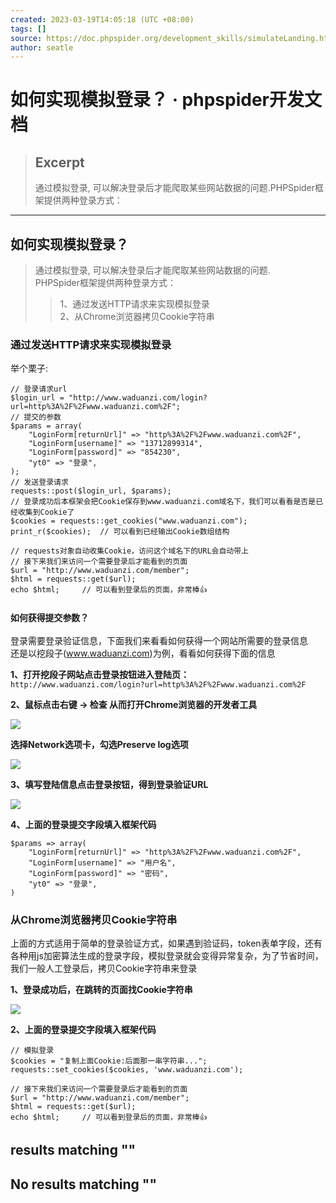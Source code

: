 ```yaml
---
created: 2023-03-19T14:05:18 (UTC +08:00)
tags: []
source: https://doc.phpspider.org/development_skills/simulateLanding.html
author: seatle
---
```


# 如何实现模拟登录？ · phpspider开发文档

> ## Excerpt
> 通过模拟登录, 可以解决登录后才能爬取某些网站数据的问题.PHPSpider框架提供两种登录方式：

---
## 如何实现模拟登录？

> 通过模拟登录, 可以解决登录后才能爬取某些网站数据的问题.  
> PHPSpider框架提供两种登录方式：
> 
> > 1、通过发送HTTP请求来实现模拟登录  
> > 2、从Chrome浏览器拷贝Cookie字符串

### 通过发送HTTP请求来实现模拟登录

举个栗子:

```
// 登录请求url
$login_url = "http://www.waduanzi.com/login?url=http%3A%2F%2Fwww.waduanzi.com%2F";
// 提交的参数
$params = array(
    "LoginForm[returnUrl]" => "http%3A%2F%2Fwww.waduanzi.com%2F",
    "LoginForm[username]" => "13712899314",
    "LoginForm[password]" => "854230",
    "yt0" => "登录",
);
// 发送登录请求
requests::post($login_url, $params);
// 登录成功后本框架会把Cookie保存到www.waduanzi.com域名下，我们可以看看是否是已经收集到Cookie了
$cookies = requests::get_cookies("www.waduanzi.com");
print_r($cookies);  // 可以看到已经输出Cookie数组结构

// requests对象自动收集Cookie，访问这个域名下的URL会自动带上
// 接下来我们来访问一个需要登录后才能看到的页面
$url = "http://www.waduanzi.com/member";
$html = requests::get($url);
echo $html;     // 可以看到登录后的页面，非常棒👍
```

### `如何获得提交参数？`

登录需要登录验证信息，下面我们来看看如何获得一个网站所需要的登录信息  
还是以挖段子(www.waduanzi.com)为例，看看如何获得下面的信息

**1、打开挖段子网站点击登录按钮进入登陆页：**  
`http://www.waduanzi.com/login?url=http%3A%2F%2Fwww.waduanzi.com%2F`

**2、鼠标点击右键 -> 检查 从而打开Chrome浏览器的开发者工具**

![](https://doc.phpspider.org/development_skills/login1.png)

**选择Network选项卡，勾选Preserve log选项**

![](https://doc.phpspider.org/development_skills/login2.png)

**3、填写登陆信息点击登录按钮，得到登录验证URL**

![](https://doc.phpspider.org/development_skills/login3.png)

**4、上面的登录提交字段填入框架代码**

```
$params => array(
    "LoginForm[returnUrl]" => "http%3A%2F%2Fwww.waduanzi.com%2F",
    "LoginForm[username]" => "用户名",
    "LoginForm[password]" => "密码",
    "yt0" => "登录",
)
```

### 从Chrome浏览器拷贝Cookie字符串

上面的方式适用于简单的登录验证方式，如果遇到验证码，token表单字段，还有各种用js加密算法生成的登录字段，模拟登录就会变得异常复杂，为了节省时间，我们一般人工登录后，拷贝Cookie字符串来登录

**1、登录成功后，在跳转的页面找Cookie字符串**

![](https://doc.phpspider.org/development_skills/chome_login.png)

**2、上面的登录提交字段填入框架代码**

```
// 模拟登录
$cookies = "复制上面Cookie:后面那一串字符串...";
requests::set_cookies($cookies, 'www.waduanzi.com');

// 接下来我们来访问一个需要登录后才能看到的页面
$url = "http://www.waduanzi.com/member";
$html = requests::get($url);
echo $html;     // 可以看到登录后的页面，非常棒👍
```

## results matching ""

## No results matching ""
